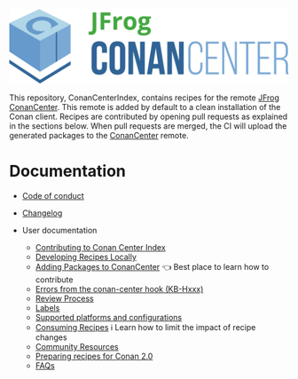 <img src="../assets/JFrogConanCenter.png" width="600"/>

This repository, ConanCenterIndex, contains recipes for the remote [JFrog ConanCenter](https://conan.io/center/).
This remote is added by default to a clean installation of the Conan client. Recipes are contributed by opening pull requests as explained in the sections below.
When pull requests are merged, the CI will upload the generated packages to the [ConanCenter](https://conan.io/center/) remote.

# Documentation

* [Code of conduct](code_of_conduct.md)
* [Changelog](changelog.md)

* User documentation
  + [Contributing to Conan Center Index](../CONTRIBUTING.md)
  + [Developing Recipes Locally](developing_recipes_locally.md)
  + [Adding Packages to ConanCenter](how_to_add_packages.md) :point_left: Best place to learn how to contribute
  + [Errors from the conan-center hook (KB-Hxxx)](error_knowledge_base.md)
  + [Review Process](review_process.md)
  + [Labels](labels.md)
  + [Supported platforms and configurations](supported_platforms_and_configurations.md)
  + [Consuming Recipes](consuming_recipes.md) :information_source: Learn how to limit the impact of recipe changes
  + [Community Resources](community_resources.md)
  + [Preparing recipes for Conan 2.0](v2_migration.md)
  + [FAQs](faqs.md)
